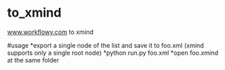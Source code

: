 # to_xmind
www.workflowy.com to xmind

#usage
*export a single node of the list and save it to foo.xml (xmind supports only a single root node)
*python run.py foo.xml
*open foo.xmind at the same folder